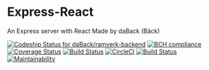 # Express-React
An Express server with React
Made by daBack (Bäck)

[ ![Codeship Status for daBack/ramverk-backend](https://app.codeship.com/projects/9517b870-b59b-0135-a222-72497adf1c2b/status?branch=master)](https://app.codeship.com/projects/258432)
[![BCH compliance](https://bettercodehub.com/edge/badge/daBack/ramverk-backend?branch=master)](https://bettercodehub.com/)
[![Coverage Status](https://coveralls.io/repos/github/daBack/ramverk-backend/badge.svg?branch=master)](https://coveralls.io/github/daBack/ramverk-backend?branch=master)
[![Build Status](https://travis-ci.org/daBack/ramverk-backend.svg?branch=master)](https://travis-ci.org/daBack/ramverk-backend)
[![CircleCI](https://circleci.com/gh/daBack/ramverk-backend.svg?style=svg)](https://circleci.com/gh/daBack/ramverk-backend)
[![Build Status](https://scrutinizer-ci.com/g/daBack/ramverk-backend/badges/build.png?b=master)](https://scrutinizer-ci.com/g/daBack/ramverk-backend/build-status/master)
[![Maintainability](https://api.codeclimate.com/v1/badges/8fa5d084e63ad883e0d1/maintainability)](https://codeclimate.com/github/daBack/ramverk-backend/maintainability)
